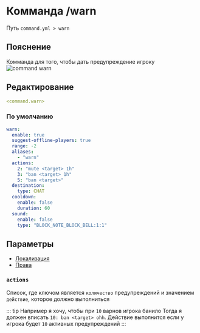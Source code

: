 # Комманда /warn
Путь `command.yml > warn`

## Пояснение
Комманда для того, чтобы дать предупреждение игроку
![command warn](/commandwarn.png)

## Редактирование
```yaml
<command.warn>
```

### По умолчанию
```yaml
warn:
  enable: true
  suggest-offline-players: true
  range: -2
  aliases:
    - "warn"
  actions:
    2: "mute <target> 1h"
    3: "ban <target> 1h"
    5: "ban <target>"
  destination:
    type: CHAT
  cooldown:
    enable: false
    duration: 60
  sound:
    enable: false
    type: "BLOCK_NOTE_BLOCK_BELL:1:1"
```

## Параметры

- [Локализация](/docs/localizations/ru_ru/command/warn/)
- [Права](/docs/permission/command/warn/)

<!--@include: @/parts/enable.md-->
<!--@include: @/parts/suggestOfflinePlayers.md-->
<!--@include: @/parts/range.md-->
<!--@include: @/parts/aliases.md-->

### `actions`

Список, где ключом является `количество` предупреждений и значением `действие`, которое должно выполниться

::: tip Например я хочу, чтобы при `10` варнов игрока банило
Тогда я должен вписать `10: ban <target> ohh`. Действие выполнится если у игрока будет `10` активных предупреждений
:::

<!--@include: @/parts/destination.md-->
<!--@include: @/parts/cooldown.md-->
<!--@include: @/parts/sound.md-->